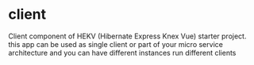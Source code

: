 # client
Client component of HEKV (Hibernate Express Knex Vue) starter project. this app can be used as single client or part of your micro service architecture and you can have different instances run different clients
